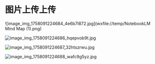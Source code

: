 # 图片上传上传

<!-- 
id: 1758091212295
created: 2025-09-17T06:40:27.604Z
updated: 2025-09-17T06:40:47.242Z
-->


![image_img_1758091224684_4e6b7l872.jpg](wxfile://temp/NotebookLM Mind Map (1).png)
<!-- 标签: 图片, 日期命名, 方形, 高清, 小文件, 下午 -->

![image_img_1758091224686_hqepvob9t.jpg](wxfile://temp/培训数据对比图.jpg)
<!-- 标签: 图片, 日期命名, 横向, 中等画质, 小文件, 下午 -->

![image_img_1758091224687_32htszrwu.jpg](wxfile://temp/商务数据图表.jpg)
<!-- 标签: 图片, 日期命名, 横向, 中等画质, 小文件, 下午 -->

![image_img_1758091224688_wafc9g5yz.jpg](wxfile://temp/23-25财年培训变革.png)
<!-- 标签: 图片, 日期命名, 方形, 低画质, 小文件, 下午 -->

